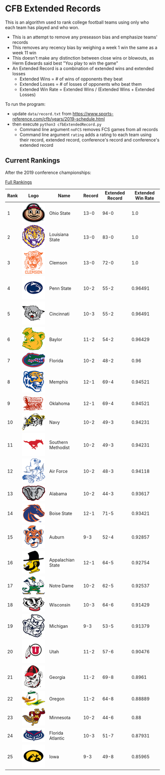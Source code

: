 # CFB Extended Records

This is an algorithm used to rank college football teams using only who each team has played and who won.

*   This is an attempt to remove any preseason bias and emphasize teams' records
*   This removes any recency bias by weighing a week 1 win the same as a week 11 win
*   This doesn't make any distinction between close wins or blowouts, as Herm Edwards said best "You play to win the game"
*   An Extended Record is a combination of extended wins and extended losses
    *   Extended Wins = # of wins of opponents they beat
    *   Extended Losses = # of losses of opponents who beat them
    *   Extended Win Rate = Extended Wins / (Extended Wins + Extended Losses)

To run the program: 
*   update `data/record.txt` from https://www.sports-reference.com/cfb/years/2019-schedule.html
*   then execute `python3 cfbExtendedRecord.py`
    *   Command line argument `noFCS` removes FCS games from all records
    *   Command line argument `rating` adds a rating to each team using their record, extended record, conference's record and conference's extended record

## Current Rankings

After the 2019 conference championships:

[Full Rankings](results/resultsSorted.csv)

| Rank | Logo | Name | Record | Extended Record | Extended Win Rate |
| --- | ---| --- | --- | --- | --- |
| 1 | ![Ohio State](logos/ohio-st.png) | Ohio State | 13-0 | 94-0 | 1.0 |
| 2 | ![Louisiana State](logos/lsu.png) | Louisiana State | 13-0 | 83-0 | 1.0 |
| 3 | ![Clemson](logos/clemson.png) | Clemson | 13-0 | 72-0 | 1.0 |
| 4 | ![Penn State](logos/penn-st.png) | Penn State | 10-2 | 55-2 | 0.96491 |
| 5 | ![Cincinnati](logos/cincinnati.png) | Cincinnati | 10-3 | 55-2 | 0.96491 |
| 6 | ![Baylor](logos/baylor.png) | Baylor | 11-2 | 54-2 | 0.96429 |
| 7 | ![Florida](logos/florida.png) | Florida | 10-2 | 48-2 | 0.96 |
| 8 | ![Memphis](logos/memphis.png) | Memphis | 12-1 | 69-4 | 0.94521 |
| 9 | ![Oklahoma](logos/oklahoma.png) | Oklahoma | 12-1 | 69-4 | 0.94521 |
| 10 | ![Navy](logos/navy.png) | Navy | 10-2 | 49-3 | 0.94231 |
| 11 | ![Southern Methodist](logos/smu.png) | Southern Methodist | 10-2 | 49-3 | 0.94231 |
| 12 | ![Air Force](logos/air-force.png) | Air Force | 10-2 | 48-3 | 0.94118 |
| 13 | ![Alabama](logos/alabama.png) | Alabama | 10-2 | 44-3 | 0.93617 |
| 14 | ![Boise State](logos/boise-st.png) | Boise State | 12-1 | 71-5 | 0.93421 |
| 15 | ![Auburn](logos/auburn.png) | Auburn | 9-3 | 52-4 | 0.92857 |
| 16 | ![Appalachian State](logos/appalachian-st.png) | Appalachian State | 12-1 | 64-5 | 0.92754 |
| 17 | ![Notre Dame](logos/notre-dame.png) | Notre Dame | 10-2 | 62-5 | 0.92537 |
| 18 | ![Wisconsin](logos/wisconsin.png) | Wisconsin | 10-3 | 64-6 | 0.91429 |
| 19 | ![Michigan](logos/michigan.png) | Michigan | 9-3 | 53-5 | 0.91379 |
| 20 | ![Utah](logos/utah.png) | Utah | 11-2 | 57-6 | 0.90476 |
| 21 | ![Georgia](logos/georgia.png) | Georgia | 11-2 | 69-8 | 0.8961 |
| 22 | ![Oregon](logos/oregon.png) | Oregon | 11-2 | 64-8 | 0.88889 |
| 23 | ![Minnesota](logos/minnesota.png) | Minnesota | 10-2 | 44-6 | 0.88 |
| 24 | ![Florida Atlantic](logos/fla-atlantic.png) | Florida Atlantic | 10-3 | 51-7 | 0.87931 |
| 25 | ![Iowa](logos/iowa.png) | Iowa | 9-3 | 49-8 | 0.85965 |